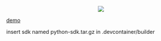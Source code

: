 <p align="center">
  <img src="datafiles/demo.mp4" />
</p>

[demo](testing.ipynb)

insert sdk named python-sdk.tar.gz in .devcontainer/builder